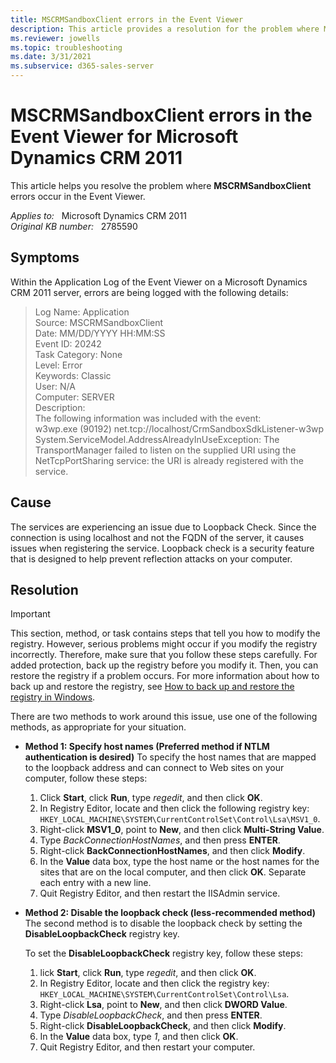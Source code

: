 ```yaml
---
title: MSCRMSandboxClient errors in the Event Viewer
description: This article provides a resolution for the problem where MSCRMSandboxClient errors occur in the Event Viewer.
ms.reviewer: jowells
ms.topic: troubleshooting
ms.date: 3/31/2021
ms.subservice: d365-sales-server
---
```

# MSCRMSandboxClient errors in the Event Viewer for Microsoft Dynamics CRM 2011

This article helps you resolve the problem where **MSCRMSandboxClient** errors occur in the Event Viewer.

_Applies to:_ &nbsp; Microsoft Dynamics CRM 2011  
_Original KB number:_ &nbsp; 2785590

## Symptoms

Within the Application Log of the Event Viewer on a Microsoft Dynamics CRM 2011 server, errors are being logged with the following details:

> Log Name: Application  
Source: MSCRMSandboxClient  
Date: MM/DD/YYYY HH:MM:SS  
Event ID: 20242  
Task Category: None  
Level: Error  
Keywords: Classic  
User: N/A  
Computer: SERVER  
Description:  
The following information was included with the event:  
w3wp.exe (90192)
net.tcp://localhost/CrmSandboxSdkListener-w3wp
System.ServiceModel.AddressAlreadyInUseException: The TransportManager failed to listen on the supplied URI using the NetTcpPortSharing service: the URI is already registered with the service.

## Cause

The services are experiencing an issue due to Loopback Check. Since the connection is using localhost and not the FQDN of the server, it causes issues when registering the service. Loopback check is a security feature that is designed to help prevent reflection attacks on your computer.

## Resolution

> [!IMPORTANT]
> This section, method, or task contains steps that tell you how to modify the registry. However, serious problems might occur if you modify the registry incorrectly. Therefore, make sure that you follow these steps carefully. For added protection, back up the registry before you modify it. Then, you can restore the registry if a problem occurs. For more information about how to back up and restore the registry, see [How to back up and restore the registry in Windows](https://support.microsoft.com/help/322756).

There are two methods to work around this issue, use one of the following methods, as appropriate for your situation.

- **Method 1: Specify host names (Preferred method if NTLM authentication is desired)** To specify the host names that are mapped to the loopback address and can connect to Web sites on your computer, follow these steps:

    1. Click **Start**, click **Run**, type *regedit*, and then click **OK**.
    1. In Registry Editor, locate and then click the following registry key: `HKEY_LOCAL_MACHINE\SYSTEM\CurrentControlSet\Control\Lsa\MSV1_0`.
    1. Right-click **MSV1_0**, point to **New**, and then click **Multi-String Value**.
    1. Type *BackConnectionHostNames*, and then press **ENTER**.
    1. Right-click **BackConnectionHostNames**, and then click **Modify**.
    1. In the **Value** data box, type the host name or the host names for the sites that are on the local computer, and then click **OK**. Separate each entry with a new line.
    1. Quit Registry Editor, and then restart the IISAdmin service.

- **Method 2: Disable the loopback check (less-recommended method)** The second method is to disable the loopback check by setting the **DisableLoopbackCheck** registry key.

    To set the **DisableLoopbackCheck** registry key, follow these steps:

    1. lick **Start**, click **Run**, type *regedit*, and then click **OK**.
    1. In Registry Editor, locate and then click the registry key: `HKEY_LOCAL_MACHINE\SYSTEM\CurrentControlSet\Control\Lsa`.
    1. Right-click **Lsa**, point to **New**, and then click **DWORD Value**.
    1. Type *DisableLoopbackCheck*, and then press **ENTER**.
    1. Right-click **DisableLoopbackCheck**, and then click **Modify**.
    1. In the **Value** data box, type *1*, and then click **OK**.
    1. Quit Registry Editor, and then restart your computer.
